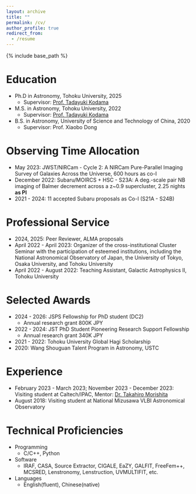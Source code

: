 ```yaml
---
layout: archive
title: ""
permalink: /cv/
author_profile: true
redirect_from:
  - /resume
---
```


{% include base_path %}

Education
======
* Ph.D in Astronomy, Tohoku University, 2025
  * Supervisor: [Prof. Tadayuki Kodama](http://mahalo.galaxy.bindcloud.jp/pg39.html)
* M.S. in Astronomy, Tohoku University, 2022
  * Supervisor: [Prof. Tadayuki Kodama](http://mahalo.galaxy.bindcloud.jp/pg39.html)
* B.S. in Astronomy, University of Science and Technology of China, 2020
  * Supervisor: Prof. Xiaobo Dong

Observing Time Allocation
======
* May 2023: JWST/NIRCam - Cycle 2: A NIRCam Pure-Parallel Imaging Survey of Galaxies Across the Universe, 600 hours as co-I 
* December 2022: Subaru/MOIRCS + HSC - S23A: A deg.-scale pair NB imaging of Balmer decrement across a z~0.9 supercluster, 2.25 nights **as PI**
* 2021 - 2024: 11 accepted Subaru proposals as Co-I (S21A - S24B)


Professional Service
======
* 2024, 2025: Peer Reviewer, ALMA proposals
* April 2022 - April 2023: Organizer of the cross-institutional Cluster Seminar with the participation of esteemed institutions, including the National Astronomical Observatory of Japan, the University of Tokyo, Osaka University, and Tohoku University
* April 2022 - August 2022: Teaching Assistant, Galactic Astrophysics II, Tohoku University

Selected Awards
======
* 2024 - 2026: JSPS Fellowship for PhD student (DC2)
  *  Annual research grant 800K JPY
* 2022 - 2024: JST PhD Student Pioneering Research Support Fellowship
  * Annual research grant 340K JPY
* 2021 - 2022: Tohoku University Global Hagi Scholarship
* 2020: Wang Shouguan Talent Program in Astronomy, USTC

Experience
======
* February 2023 - March 2023; November 2023 - December 2023: Visiting student at Caltech/IPAC, Mentor: [Dr. Takahiro Morishita](https://mtakahiro.github.io)
* August 2018: Visiting student at National Mizusawa VLBI Astronomical Observatory

  
Technical Proficiencies
======
* Programming
  * C/C++, Python
* Software
  * IRAF, CASA, Source Extractor, CIGALE, EaZY, GALFIT, FreeFem++, MCSRED, Lenstronomy, Lenstruction, UVMULTIFIT, etc.
* Languages
  * English(fluent),  Chinese(native)
  
